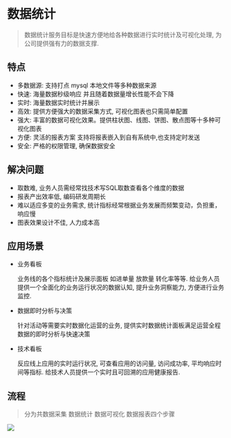 # 数据统计

> 数据统计服务目标是快速方便地给各种数据进行实时统计及可视化处理, 为公司提供强有力的数据支撑.

## 特点

- 多数据源: 支持打点 mysql 本地文件等多种数据来源
- 快速:  海量数据秒级响应 并且随着数据量增长性能不会下降
- 实时: 海量数据实时统计并展示 
- 高效: 提供方便强大的数据采集方式, 可视化图表也只需简单配置
- 强大: 丰富的数据可视化效果。提供柱状图、线图、饼图、散点图等十多种可视化图表
- 方便: 灵活的报表方案 支持将报表嵌入到自有系统中,也支持定时发送
- 安全: 严格的权限管理, 确保数据安全

## 解决问题

- 取数难, 业务人员需经常找技术写SQL取数查看各个维度的数据
- 报表产出效率低, 编码研发周期长
- 难以适应多变的业务需求, 统计指标经常根据业务发展而频繁变动，负担重，响应慢
- 图表效果设计不佳, 人力成本高

## 应用场景

- 业务看板

  业务线的各个指标统计及展示面板 如进单量 放款量 转化率等等. 给业务人员提供一个全面化的业务运行状况的数据认知, 提升业务洞察能力, 方便进行业务监控.

- 数据即时分析与决策

  针对活动等需要实时数据化运营的业务, 提供实时数据统计面板满足运营全程数据的即时分析与快速决策

- 技术看板

  反应线上应用的实时运行状况, 可查看应用的访问量, 访问成功率, 平均响应时间等指标. 给技术人员提供一个实时且可回溯的应用健康报告.

## 流程

> 分为共数据采集 数据统计 数据可视化 数据报表四个步骤

![](http://www.processon.com/chart_image/5953b0d1e4b04e84184c9754.png)